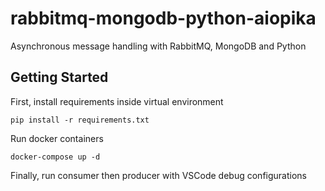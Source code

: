 # rabbitmq-mongodb-python-aiopika
Asynchronous message handling with RabbitMQ, MongoDB and Python

## Getting Started

First, install requirements inside virtual environment

```
pip install -r requirements.txt
```

Run docker containers

```
docker-compose up -d
```

Finally, run consumer then producer with VSCode debug configurations
